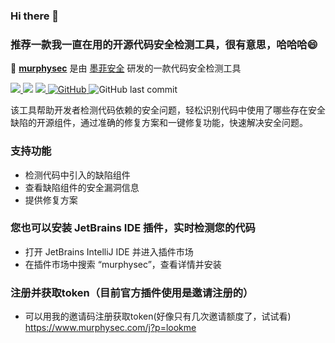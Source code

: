### Hi there 👋
### 推荐一款我一直在用的开源代码安全检测工具，很有意思，哈哈哈😄

🚀 **[murphysec](https://github.com/murphysec/murphysec)** 是由 [墨菲安全](https://www.murphysec.com/) 研发的一款代码安全检测工具

<p>
  <a href="https://github.com/murphysec/murphysec">
    <img src="https://badgen.net/badge/Github/murphysec/21D789?icon=github">
  </a>

<img src="https://img.shields.io/github/go-mod/go-version/murphysec/murphysec.svg?style=flat-square">
  <a href="https://github.com/murphysec/murphysec/releases/latest">
    <img src="https://img.shields.io/github/release/murphysec/murphysec.svg?style=flat-square">
  </a>
  <a href="https://github.com/murphysec/murphysec/blob/master/LICENSE">
    <img alt="GitHub" src="https://img.shields.io/github/license/murphysec/murphysec?style=flat-square">
  </a>
  <img alt="GitHub last commit" src="https://img.shields.io/github/last-commit/murphysec/murphysec?style=flat-square">
  </p>

该工具帮助开发者检测代码依赖的安全问题，轻松识别代码中使用了哪些存在安全缺陷的开源组件，通过准确的修复方案和一键修复功能，快速解决安全问题。

### 支持功能

- 检测代码中引入的缺陷组件
- 查看缺陷组件的安全漏洞信息
- 提供修复方案

### 您也可以安装 JetBrains IDE 插件，实时检测您的代码

- 打开 JetBrains IntelliJ IDE 并进入插件市场
- 在插件市场中搜索 “murphysec”，查看详情并安装

### 注册并获取token（目前官方插件使用是邀请注册的）

- 可以用我的邀请码注册获取token(好像只有几次邀请额度了，试试看) https://www.murphysec.com/j?p=lookme

